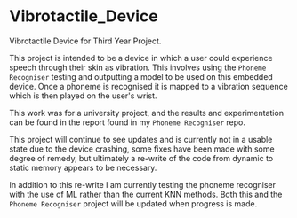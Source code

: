 # Vibrotactile_Device
 Vibrotactile Device for Third Year Project. 
 
 This project is intended to be a device in which a user could 
 experience speech through their skin as vibration. This involves using
 the `Phoneme Recogniser` testing and outputting a model to be used
 on this embedded device. Once a phoneme is recognised it is mapped
 to a vibration sequence which is then played on the user's wrist. 
 
 This work was for a university project, and the results and experimentation
 can be found in the report found in my `Phoneme Recogniser` repo. 
 
 This project will continue to see updates and is currently not in a usable
 state due to the device crashing, some fixes have been made with some 
 degree of remedy, but ultimately a re-write of the code from dynamic 
 to static memory appears to be necessary. 
 
 In addition to this re-write I am currently testing the phoneme recogniser
 with the use of ML rather than the current KNN methods. Both this and 
 the `Phoneme Recogniser` project will be updated when progress is made.
